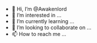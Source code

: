 - 👋 Hi, I’m @Awakenlord
- 👀 I’m interested in ...
- 🌱 I’m currently learning ...
- 💞️ I’m looking to collaborate on ...
- 📫 How to reach me ...

<!---
Awakenlord/Awakenlord is a ✨ special ✨ repository because its `README.md` (this file) appears on your GitHub profile.
You can click the Preview link to take a look at your changes.
--->
